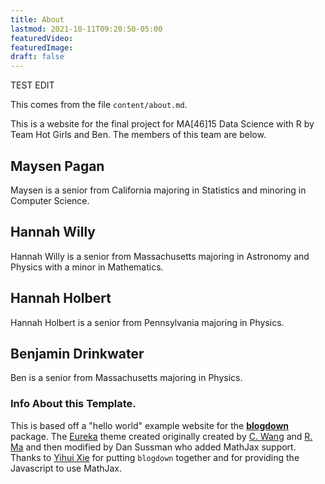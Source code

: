 ```yaml
---
title: About
lastmod: 2021-10-11T09:20:50-05:00
featuredVideo:
featuredImage:
draft: false
---
```


TEST EDIT


This comes from the file `content/about.md`.

This is a website for the final project for MA[46]15 Data Science with R by Team Hot Girls and Ben.
The members of this team are below.

## Maysen Pagan

Maysen is a senior from California majoring in Statistics and minoring in Computer Science.

## Hannah Willy

Hannah Willy is a senior from Massachusetts majoring in Astronomy and Physics with a minor in Mathematics.

## Hannah Holbert

Hannah Holbert is a senior from Pennsylvania majoring in Physics. 

## Benjamin Drinkwater

Ben is a senior from Massachusetts majoring in Physics.


<!-- Please leave in the information below -->

### Info About this Template.

This is based off a "hello world" example website for the [**blogdown**](https://github.com/rstudio/blogdown) package. The [Eureka](https://www.wangchucheng.com/en/docs/eureka/) theme created originally created by  [C. Wang](https://www.wangchucheng.com/zh/) and [R. Ma](https://www.ruiqima.com/zh/) and then modified by Dan Sussman who added MathJax support. Thanks to [Yihui Xie](https://github.com/yihui/) for putting `blogdown` together and for providing the Javascript to use MathJax.
